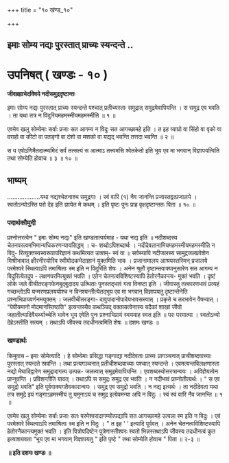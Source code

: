 +++
title = "१० खंण्ड_१०"

+++


## इमाः सोम्य नद्यः पुरस्तात् प्राच्यः स्यन्दन्ते ..

# **उपनिषत् ( खण्डः - १० )**

**जीवब्रह्मभेदविषये नदीसमुद्रदृष्टान्तः**

इमाः सोम्य नद्यः पुरस्तात् प्राच्यः स्यन्दन्ते पश्चात् प्रतीच्यस्ताः समुद्रात् समुद्रमेवापियन्ति । स समुद्र एव भवति । ता यथा तत्र न विदुरियमहमस्मीयमहमस्मीति ॥ १ ॥

एवमेव खलु सोम्येमाः सर्वाः प्रजाः सत आगम्य न विदुः सत आगच्छामहे इति । त इह व्याघ्रो वा सिंहो वा वृको वा वराहो वा कीटो वा पतङ्गो वा दंशो वा मशको वा यद्यद् भवन्ति तत्तदा भवन्ति ॥ २ ॥

स य एषोऽणिमैतदात्म्यमिदं सर्वं तत्सत्यं स आत्माऽ तत्त्वमसि श्वेतकेतो इति भूय एव मा भगवान् विज्ञापयत्विति तथा सोम्येति होवाच ॥ ३ ॥ १० ॥

## **भाष्यम्**

...................यथा नद्यश्चेतनाश्च समुद्रगाः । स्वं वारि (१) नैव जानन्ति प्रजास्तद्वत्प्रजालये । स्वतोऽन्योऽस्ति परो देह इति ज्ञायेत मे कथम् । इति पृष्टः पुनः प्राह वृक्षदृष्टान्ततः पिता ॥ १० ॥

### पदार्थकौमुदी

प्रश्नोत्तरत्वेन " इमाः सोम्य नद्यः" इति खण्डतात्पर्यमाह - यथा नद्य इति ॥ नदीशब्दस्य चेतनपरत्वमभिमान्यधिकरणन्यायसिद्धम् । च- शब्दोऽपिशब्दार्थः । नदीदेवतानामियमहमस्मीयमहमस्मीति न विदु- रित्युक्तस्वस्वरूपापरिज्ञानं कथमित्यत उक्तम्- स्वं वा ॥ सर्वस्यापि नदीजलस्य सामुद्रजलप्रवेशेन मिश्रीभावात् क्षीरनीरयोरिव स्वीयोदकभेदाज्ञानं युक्तमिति भावः । प्रजानामालय आश्रयस्तस्मिन् प्रजालये परमेश्वरे स्थित्वाऽपि तमाश्रिताः स्म इति न विदुरिति शेषः । अनेन श्रुतौ दृष्टान्तवाक्यानुसारेण सत आगम्य न विदुरित्येतदुप - लक्षणपरमित्युक्तं भवति । एतेन चेतनत्वविशिष्टस्यापि हेतोरनैकान्त्य- मुक्तं भवति । दृष्टं लोके जले वीचीतरङ्गफेनबुद्बुदादय उत्थिताः पुनस्तद्भावं गता विनष्टा इति । जीवास्तु तत्कारणभावं प्रत्यहं गच्छन्तोऽपि यन्मरणप्रलययोश्च न विनश्यन्तीत्येतद्भूय एव मा भगवान् विज्ञापयतु दृष्टान्तेनेति प्रश्नाभिप्रायवर्णनमयुक्तम् । जलवीचीतरङ्गा- दावुपादानोपादेयभावसत्त्वात् । प्रकृते च तदभावेन वैषम्यात् । "पेपीयमानो मोदमानस्तिष्ठति" इत्यन्तस्यैव कथञ्चिद् वक्तव्यत्वेनास्य यदैकां शाखां जीवो जहातीत्यादिवैयर्थ्याच्चेति भावेन भूय एवेति पुनः प्रश्नाभिप्रायं स्वयमाह स्वत इति ॥ परः परमात्मा । स्वतोऽन्यो देहेऽस्तीति सत्यम् । तथाऽपि जीवस्य तदधीनत्वमिति शेषः ॥ दशमः खण्डः ॥

### **खण्डार्थः**

किमुवाच – इमाः सोमेत्यादि । हे सोम्येमाः प्रसिद्धा गङ्गाद्या नदीदेवताः प्राच्यः प्रागञ्चनात् प्राचीशब्दवाच्याः पुरस्तात् स्यन्दते स्रवन्ति । तथा प्रत्यगञ्चनात् प्रतीचीशब्दवाच्याः पश्चात् स्यन्दन्ते । एवमत्यन्तविलक्षणास्ता नद्यो मेघादिद्वारेण समुद्रादागत्य उत्पन्न- जलत्वात् समुद्रमेवापियन्ति । एवशब्दस्योत्तरत्रान्वयः । अविज्ञेयत्वेन प्राप्नुवन्ति । प्रविशन्तीति यावत् । तथाऽपि स समुद्रः समुद्र एव भवति । न नदीभावं प्राप्नोतीत्यर्थः । " स एव समुद्रो भवति" इति पूर्ववाक्यगतैवकारान्वयः । समुद्र एव समुद्रो भवति । न नद्य इत्यर्थः । ता नदीदेवता यथा तत्र समुद्रे इयं गङ्गाऽहमस्मीयं तु यमुनाऽयं च समुद्र इत्येवमन्या अपि न विदुः । स्वं स्वं वारि नैव जानन्ति ॥ १ ॥

एवमेव खलु सोम्येमाः सर्वाः प्रजाः सतः परमेश्वरादागम्योत्पद्यापि सत आगच्छामहे उत्पन्ना स्म इति न विदुः । एवं परमेश्वरे स्थित्वाऽपि तमाश्रिताः स्म इति न विदुः । " त इह ' ' इत्यादि पूर्ववत् । अनेन चेतनत्वविशिष्टस्यापि हेतोरनैकान्त्यमुक्तं भवति । इति पित्रोपदिष्टेन पुत्रेणास्तीश्वरः स्वतो भिन्नस्तथाऽपि जीवस्य तदधीनत्वं कुत इत्याशयवता “भूय एव मा भगवान् विज्ञापयतु " इति पृष्टे " तथा सोम्येति होवाच " पिता ॥ २-३ ॥

**॥ इति दशमः खण्डः ॥**

